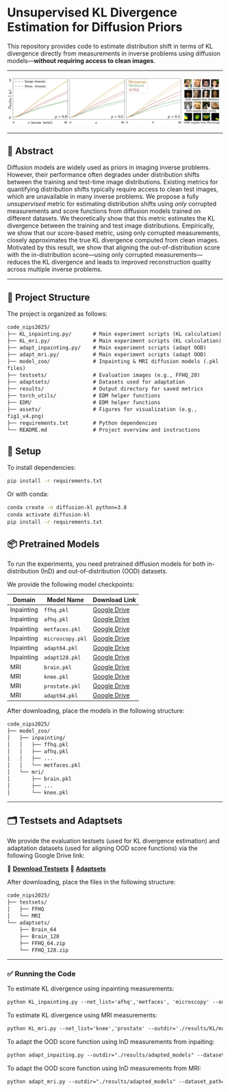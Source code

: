 # Unsupervised KL Divergence Estimation for Diffusion Priors 

This repository provides code to estimate distribution shift in terms of KL divergence directly from measurements in inverse problems using diffusion models—**without requiring access to clean images**.

---

![KL divergence plot](./assets/fig1_v4.png)

---

## 📝 Abstract

Diffusion models are widely used as priors in imaging inverse problems. However, their performance often degrades under distribution shifts between the training and test-time image distributions. Existing metrics for quantifying distribution shifts typically require access to clean test images, which are unavailable in many inverse problems.
We propose a fully _unsupervised_ metric for estimating distribution shifts using _only_ corrupted measurements and score functions from diffusion models trained on different datasets. We theoretically show that this metric estimates the KL divergence between the training and test image distributions. Empirically, we show that our score-based metric, using only corrupted measurements, closely approximates the true KL divergence computed from clean images. Motivated by this result, we show that aligning the out-of-distribution score with the in-distribution score—using only corrupted measurements—reduces the KL divergence and leads to improved reconstruction quality across multiple inverse problems.

---

## 📁 Project Structure


The project is organized as follows:

```text
code_nips2025/
├── KL_inpainting.py/       # Main experiment scripts (KL calculation)
├── KL_mri.py/              # Main experiment scripts (KL calculation)
├── adapt_inpainting.py/    # Main experiment scripts (adapt OOD)
├── adapt_mri.py/           # Main experiment scripts (adapt OOD)
├── model_zoo/              # Inpainting & MRI diffusion models (.pkl files)
├── testsets/               # Evaluation images (e.g., FFHQ_20)
├── adaptsets/              # Datasets used for adaptation
├── results/                # Output directory for saved metrics
├── torch_utils/            # EDM helper functions
├── EDM/                    # EDM helper functions
├── assets/                 # Figures for visualization (e.g., fig1_v4.png)
├── requirements.txt        # Python dependencies
└── README.md               # Project overview and instructions
```

## 🔧 Setup

To install dependencies:

```bash
pip install -r requirements.txt
```
Or with conda:
```bash
conda create -n diffusion-kl python=3.8
conda activate diffusion-kl
pip install -r requirements.txt
```

## 📦 Pretrained Models

To run the experiments, you need pretrained diffusion models for both in-distribution (InD) and out-of-distribution (OOD) datasets.

We provide the following model checkpoints:

| Domain       | Model Name       | Download Link                                     |
|--------------|------------------|---------------------------------------------------|
| Inpainting   | `ffhq.pkl`       | [Google Drive](https://drive.google.com/drive/folders/1oDmEtW6AUsLeaHQi_6SolmlZ4-kt1KbM?usp=share_link) |
| Inpainting   | `afhq.pkl`       | [Google Drive](https://drive.google.com/drive/folders/1oDmEtW6AUsLeaHQi_6SolmlZ4-kt1KbM?usp=share_link) |
| Inpainting   | `metfaces.pkl`   | [Google Drive](https://drive.google.com/drive/folders/1oDmEtW6AUsLeaHQi_6SolmlZ4-kt1KbM?usp=share_link) |
| Inpainting   | `microscopy.pkl` | [Google Drive](https://drive.google.com/drive/folders/1oDmEtW6AUsLeaHQi_6SolmlZ4-kt1KbM?usp=share_link) |
| Inpainting   | `adapt64.pkl`    | [Google Drive](https://drive.google.com/drive/folders/1oDmEtW6AUsLeaHQi_6SolmlZ4-kt1KbM?usp=share_link) |
| Inpainting   | `adapt128.pkl`   | [Google Drive](https://drive.google.com/drive/folders/1oDmEtW6AUsLeaHQi_6SolmlZ4-kt1KbM?usp=share_link) |
| MRI          | `brain.pkl`      | [Google Drive](https://drive.google.com/drive/folders/1oDmEtW6AUsLeaHQi_6SolmlZ4-kt1KbM?usp=share_link) |
| MRI          | `knee.pkl`       | [Google Drive](https://drive.google.com/drive/folders/1oDmEtW6AUsLeaHQi_6SolmlZ4-kt1KbM?usp=share_link) |
| MRI          | `prostate.pkl`   | [Google Drive](https://drive.google.com/drive/folders/1oDmEtW6AUsLeaHQi_6SolmlZ4-kt1KbM?usp=share_link) |
| MRI          | `adapt64.pkl`    | [Google Drive](https://drive.google.com/drive/folders/1oDmEtW6AUsLeaHQi_6SolmlZ4-kt1KbM?usp=share_link) |

After downloading, place the models in the following structure:
```text
code_nips2025/
├── model_zoo/
│   ├── inpainting/
│   │   ├── ffhq.pkl
│   │   ├── afhq.pkl
│   │   ├── ...
│   │   └── metfaces.pkl
│   └── mri/
│       ├── brain.pkl
│       ├── ...
│       └── knee.pkl
```
---
## 🗂️ Testsets and Adaptsets

We provide the evaluation testsets (used for KL divergence estimation) and adaptation datasets (used for aligning OOD score functions) via the following Google Drive link:

📎 **[Download Testsets](https://drive.google.com/drive/folders/1NKn0dM6P6A240e5xgFVFNvIVBn5OXCze?usp=share_link)**
📎 **[Adaptsets](https://drive.google.com/drive/folders/1THaDKvZozCITe_xS6Fz66zTaZia7izIX?usp=share_link)**

After downloading, place the files in the following structure:
```text
code_nips2025/
├── testsets/
│   ├── FFHQ
│   └── MRI
└── adaptsets/
    ├── Brain_64
    ├── Brain_128
    ├── FFHQ_64.zip
    └── FFHQ_128.zip
```
---
### ✅  **Running the Code**

To estimate KL divergence using inpainting measurements:

```markdown
python KL_inpainting.py --net_list='afhq','metfaces', 'microscopy' --outdir='./results/KL/inpainting' --dataset_path='./testsets/FFHQ/FFHQ_20' --img_size=64 --patch=16 --prob=0.5 --ifnoise=True --meas_noise=0.1
```
To estimate KL divergence using MRI measurements:

```markdown
python KL_mri.py --net_list='knee','prostate' --outdir='./results/KL/mri' --dataset_path='./testsets/MRI/Brain_20' --img_size=320 --acceleration=4 --ifnoise=True --meas_noise=0.1
```
To adapt the OOD score function using InD measurements from inpaiting: 

```markdown
python adapt_inpaiting.py --outdir="./results/adapted_models" --dataset_path='./adaptsets/FFHQ_64.zip' --img_size=64 --inpaint_prob=0.2 --inpaint_patch=16 --transfer='./model_zoo/inpaiting/afhq.pkl'
```

To adapt the OOD score function using InD measurements from MRI: 

```markdown
python adapt_mri.py --outdir="./results/adapted_models" --dataset_path='./adaptsets/Brain_64' --img_size=320 --acceleration=4 --transfer='./model_zoo/mri/prostate.pkl'
```
